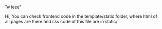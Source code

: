 "# ieee" 

Hi,
  You can check frontend code in the template/static folder, where html of all pages are there and css code of this file are in static/
